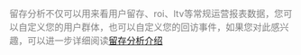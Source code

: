 <font size="3" color="gray">留存分析不仅可以用来看用户留存、roi、ltv等常规运营报表数据，您可以自定义您的用户群体，也可以自定义您的回访事件，如果您对此感兴趣，可以进一步详细阅读<a href="https://doc.thinkingdata.cn/ta-manual/latest/user_guide/retention.html" target="_blank">留存分析介绍</a></font>

